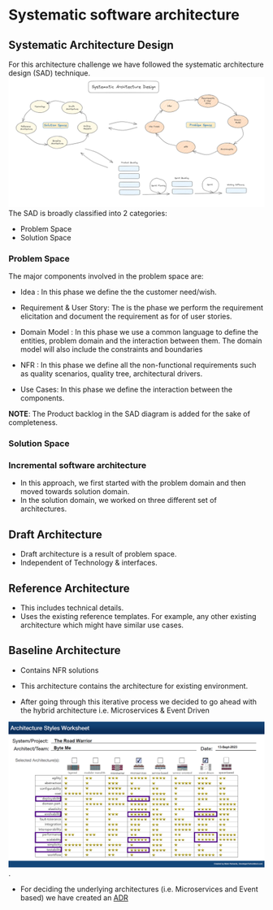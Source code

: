 # Systematic software architecture

## Systematic Architecture Design

For this architecture challenge we have followed the systematic architecture design (SAD) technique. ![SAD](.media/SAD.png)
The SAD is broadly classified into 2 categories:

* Problem Space
* Solution Space

### Problem Space

The major components involved in the problem space are:

* Idea : In this phase we define the the customer need/wish.

* Requirement & User Story: The is the phase we perform the requirement elicitation and document the requirement as for of user stories.

* Domain Model : In this phase we use a common language to define the entities, problem domain and the interaction between them. The domain model will also include the constraints and boundaries

* NFR : In this phase we define all the non-functional requirements such as quality scenarios, quality tree, architectural drivers.

* Use Cases: In this phase we define the interaction between the components.  

**NOTE**: The Product backlog in the SAD diagram is added for the sake of completeness.

### Solution Space

### Incremental software architecture

* In this approach, we first started with the problem domain and then moved towards solution domain.
* In the solution domain, we worked on three different set of architectures.

## Draft Architecture

* Draft architecture is a result of problem space.
* Independent of Technology & interfaces.

## Reference Architecture

* This includes technical details.
* Uses the existing reference templates. For example, any other existing architecture which might have similar use cases.

## Baseline Architecture

* Contains NFR solutions
* This architecture contains the architecture for existing environment.

* After going through this iterative process we decided to go ahead with the hybrid architecture i.e. Microservices & Event Driven

![Architecture](.media/ArchitectureStyleSheet.png).

* For deciding the underlying architectures (i.e. Microservices and Event based) we have created an [ADR](ADR/ADR-001-TypeOfArchitecture.md)
